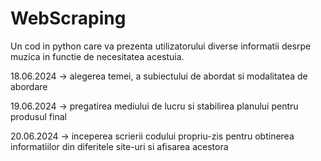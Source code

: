 # WebScraping

Un cod in python care va prezenta utilizatorului diverse informatii desrpe muzica in functie de necesitatea acestuia. 

18.06.2024 -> alegerea temei, a subiectului de abordat si modalitatea de abordare

19.06.2024 -> pregatirea mediului de lucru si stabilirea planului pentru produsul final

20.06.2024 -> inceperea scrierii codului propriu-zis pentru obtinerea informatiilor din diferitele site-uri si afisarea acestora
